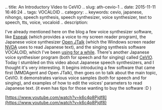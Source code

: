 .. title: An Introductory Video to CeVIO
.. slug: ath-cevio-1
.. date: 2015-11-11 16:46:24
.. tags: VOCALOID
.. category: 
.. keywords: cevio, japanese, nihongo, speech synthesis, speech synthesizer, voice synthesizer, text to speech, tts, voice, vocaloid
.. description: 

I've already mentioned here on the blog a few voice synthesizer software, like [Espeak][espeakhp] (which provides a voice to my screen reader program), the Japanese voice synthesizer [Open JTalk][openjtalkhp] (which the Windows screen reader [NVDA][nvdahp] uses to read Japanese text), and the singing synthesis software VOCALOID, which I've been [using for a while](/en/blog/accessibility-and-how-i-began-using-vocaloid). There's another Japanese voice synthesiser program (both for speech and for singing) called [CeVIO][ceviohp]. Today I stumbled on this video about Japanese speech synthesizers, and I thought it's very interesting. It begins introducing a few software that came first (MMDAgent and Open JTalk), then goes on to talk about the main topic, CeVIO. It demonstrates various voice samples (both for speech and for singing), and examples of how to edit the voices' parameters to read Japanese text. (it even has tips for those wanting to buy the software :D )

[https://www.youtube.com/watch?v=k6c4p8Pjdf8](https://www.youtube.com/watch?v=k6c4p8Pjdf8)

[espeakhp]: http://espeak.sourceforge.net/
[openjtalkhp]: http://open-jtalk.sourceforge.net/
[nvdahp]: http://www.nvaccess.org/
[ceviohp]: http://cevio.jp/